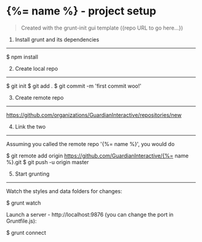 # {%= name %} - project setup

> Created with the grunt-init gui template ({repo URL to go here...})


1. Install grunt and its dependencies
-------------------------------------
$ npm install


2. Create local repo
--------------------
$ git init
$ git add .
$ git commit -m 'first commit woo!'


3. Create remote repo
---------------------
https://github.com/organizations/GuardianInteractive/repositories/new


4. Link the two
---------------
Assuming you called the remote repo '{%= name %}', you would do

$ git remote add origin https://github.com/GuardianInteractive/{%= name %}.git
$ git push -u origin master


5. Start grunting
-----------------
Watch the styles and data folders for changes:

$ grunt watch

Launch a server - http://localhost:9876 (you can change the port in Gruntfile.js):

$ grunt connect

